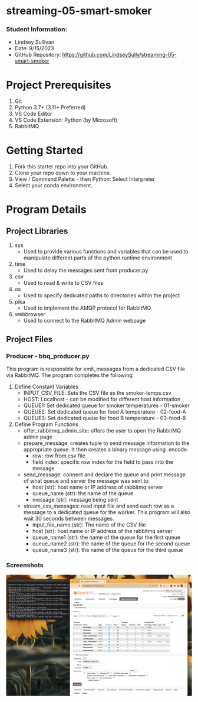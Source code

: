 # streaming-05-smart-smoker
### Student Information:
- Lindsey Sullivan
- Date: 9/15/2023
- GitHub Repository: https://github.com/LindseySully/streaming-05-smart-smoker

# Project Prerequisites
1. Git
1. Python 3.7+ (3.11+ Preferred)
1. VS Code Editor
1. VS Code Extension: Python (by Microsoft)
1. RabbitMQ

# Getting Started
1. Fork this starter repo into your GitHub.
1. Clone your repo down to your machine.
1. View / Command Palette - then Python: Select Interpreter
1. Select your conda environment. 

# Program Details

## Project Libraries
1. sys
    - Used to provide various functions and variables that can be used to manipulate different parts of the python runtime environment
1. time
    - Used to delay the messages sent from producer.py
1. csv
    - Used to read & write to CSV files
1. os
    - Used to specify dedicated paths to directories within the project
1. pika
    - Used to implement the AMQP protocol for RabbitMQ.
1. webbrowser
    - Used to connect to the RabbitMQ Admin webpage

## Project Files

### Producer - bbq_producer.py
This program is responsible for emit_messages from a dedicated CSV file via RabbitMQ. The program completes the following:
1. Define Constant Variables
    - INPUT_CSV_FILE: Sets the CSV file as the smoker-temps.csv
    - HOST: Localhost - can be modified for different host information
    - QUEUE1: Set dedicated queue for smoker temperatures - 01-smoker
    - QUEUE2: Set dedicated queue for food A temperature - 02-food-A
    - QUEUE3: Set dedicated queue for food B temperature - 03-food-B
1. Define Program Functions
    - offer_rabbitmq_admin_site: offers the user to open the RabbitMQ admin page
    - prepare_message: creates tuple to send message information to the appropriate queue. It then creates a binary message using .encode.
        - row: row from csv file
        - field index: specific row index for the field to pass into the message
    - send_message: connect and declare the queue and print message of what queue and server the message was sent to.
        - host (str): host name or IP address of rabbitmq server
        - queue_name (str): the name of the queue
        - message (str): message being sent
    - stream_csv_messages: read input file and send each row as a message to a dedicated queue for the worker. This program will also wait 30 seconds between messages.
        - input_file_name (str): The name of the CSV file
        - host (str): host name or IP address of the rabbitmq server
        - queue_name1 (str): the name of the queue for the first queue
        - queue_name2 (str): the name of the queue for the second queue
        - queue_name3 (str): the name of the queue for the third queue

### Screenshots
![Alt text](Screenshots/bbq_producer-terminal-rabbitmq.png)